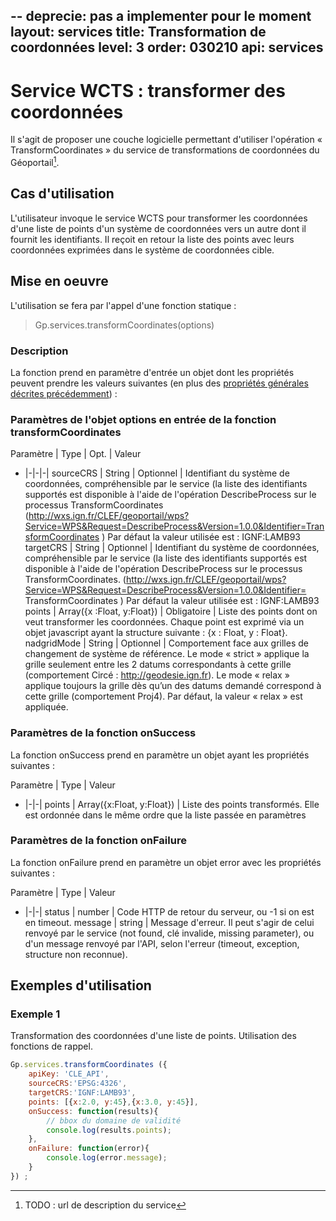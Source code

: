--
deprecie: pas a implementer pour le moment
layout: services
title: Transformation de coordonnées
level: 3
order: 030210
api: services
--

# Service WCTS : transformer des coordonnées

Il s'agit de proposer une couche logicielle permettant d'utiliser l'opération « TransformCoordinates » du service de transformations de coordonnées du Géoportail[^10].

## Cas d'utilisation

L'utilisateur invoque le service WCTS pour transformer les coordonnées d'une liste de points d'un système de coordonnées vers un autre dont il fournit les identifiants. Il reçoit en retour la liste des points avec leurs coordonnées exprimées dans le système de coordonnées cible.

## Mise en oeuvre

L'utilisation se fera par l'appel d'une fonction statique :

> Gp.services.transformCoordinates(options)

### Description

La fonction prend en paramètre d'entrée un objet dont les propriétés peuvent prendre les valeurs suivantes (en plus des [propriétés générales décrites précédemment](./dd_services.html#commonParams)) :

### Paramètres de l'objet options en entrée de la fonction transformCoordinates

Paramètre | Type | Opt. | Valeur
- |-|-|-|
sourceCRS | String | Optionnel | Identifiant du système de coordonnées, compréhensible par le service (la liste des identifiants supportés est disponible à l'aide de l'opération DescribeProcess sur le processus TransformCoordinates (http://wxs.ign.fr/CLEF/geoportail/wps?Service=WPS&Request=DescribeProcess&Version=1.0.0&Identifier=TransformCoordinates ) Par défaut la valeur utilisée est : IGNF:LAMB93
targetCRS | String | Optionnel | Identifiant du système de coordonnées, compréhensible par le service (la liste des identifiants supportés est disponible à l'aide de l'opération DescribeProcess sur le processus TransformCoordinates. (http://wxs.ign.fr/CLEF/geoportail/wps?Service=WPS&Request=DescribeProcess&Version=1.0.0&Identifier= TransformCoordinates ) Par défaut la valeur utilisée est : IGNF:LAMB93
points | Array({x :Float, y:Float}) | Obligatoire | Liste des points dont on veut transformer les coordonnées. Chaque point est exprimé via un objet javascript ayant la structure suivante : {x : Float, y : Float}.
nadgridMode | String | Optionnel | Comportement face aux grilles de changement de système de référence. Le mode « strict » applique la grille seulement entre les 2 datums correspondants à cette grille (comportement Circé : http://geodesie.ign.fr). Le mode « relax » applique toujours la grille dès qu’un des datums demandé correspond à cette grille (comportement Proj4). Par défaut, la valeur « relax » est appliquée.

### Paramètres de la fonction onSuccess

La fonction onSuccess prend en paramètre un objet ayant les propriétés suivantes :

Paramètre | Type | Valeur
- |-|-|
points | Array({x:Float, y:Float}) | Liste des points transformés. Elle est ordonnée dans le même ordre que la liste passée en paramètres

### Paramètres de la fonction onFailure

La fonction onFailure prend en paramètre un objet error avec les propriétés suivantes :

Paramètre | Type | Valeur
- |-|-|
status | number | Code HTTP de retour du serveur, ou -1 si on est en timeout.
message | string | Message d'erreur. Il peut s'agir de celui renvoyé par le service (not found, clé invalide, missing parameter), ou d'un message renvoyé par l'API, selon l'erreur (timeout, exception, structure non reconnue).


## Exemples d'utilisation

### Exemple 1

Transformation des coordonnées d'une liste de points. Utilisation des fonctions de rappel.


``` javascript
Gp.services.transformCoordinates ({
	apiKey: 'CLE_API',
	sourceCRS:'EPSG:4326',
	targetCRS:'IGNF:LAMB93',
	points: [{x:2.0, y:45},{x:3.0, y:45}],
	onSuccess: function(results){
		// bbox du domaine de validité
		console.log(results.points);
	},
	onFailure: function(error){
		console.log(error.message);
	}
}) ;
```

[^10]: TODO : url de description du service
